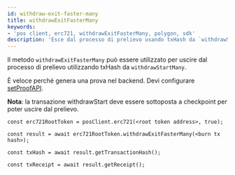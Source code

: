```yaml
---
id: withdraw-exit-faster-many
title: withdrawExitFasterMany
keywords:
- 'pos client, erc721, withdrawExitFasterMany, polygon, sdk'
description: 'Esce dal processo di prelievo usando txHash da `withdrawStartMany`.'
---
```


Il metodo `withdrawExitFasterMany` può essere utilizzato per uscire dal processo di prelievo utilizzando txHash da `withdrawStartMany`.


È veloce perché genera una prova nel backend. Devi configurare [setProofAPI](/docs/develop/ethereum-polygon/matic-js/set-proof-api).

**Nota**: la transazione withdrawStart deve essere sottoposta a checkpoint per poter uscire dal prelievo.

```
const erc721RootToken = posClient.erc721(<root token address>, true);

const result = await erc721RootToken.withdrawExitFasterMany(<burn tx hash>);

const txHash = await result.getTransactionHash();

const txReceipt = await result.getReceipt();

```
